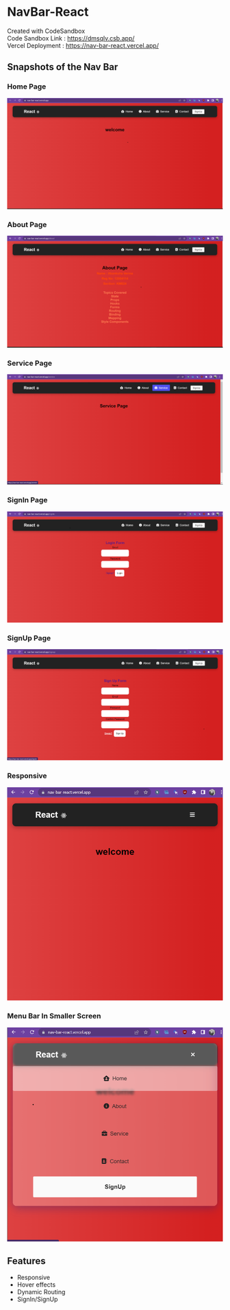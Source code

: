 # NavBar-React
Created with CodeSandbox<br>
Code Sandbox Link : https://dmsqlv.csb.app/ <br>
Vercel Deployment : https://nav-bar-react.vercel.app/

## Snapshots of the Nav Bar
### Home Page
<img src="https://github.com/Akanksha-Verma31/NavBar-React/blob/main/nav%20Home.png">

### About Page
<img src="https://github.com/Akanksha-Verma31/NavBar-React/blob/main/nav%20About.png">

### Service Page
<img src="https://github.com/Akanksha-Verma31/NavBar-React/blob/main/nav%20Service.png">

### SignIn Page
<img src="https://github.com/Akanksha-Verma31/NavBar-React/blob/main/nav%20Signin.png">

### SignUp Page
<img src="https://github.com/Akanksha-Verma31/NavBar-React/blob/main/nav%20Signup.png">

### Responsive
<img src="https://github.com/Akanksha-Verma31/NavBar-React/blob/main/nav%20Resp.png">

### Menu Bar In Smaller Screen
<img src="https://github.com/Akanksha-Verma31/NavBar-React/blob/main/nav%20Resp2.png">

## Features
- Responsive
- Hover effects
- Dynamic Routing
- SignIn/SignUp
